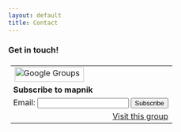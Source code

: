 ```yaml
---
layout: default
title: Contact
---
```



### Get in touch!


<table border=0 style="background-color: transparent; padding: 5px;" cellspacing=0>
  <tr><td>
  <img src="http://groups.google.com/intl/en/images/logos/groups_logo_sm.gif"
         height=30 width=140 alt="Google Groups">
  </td></tr>
  <tr><td style="padding-left: 5px"> <b>Subscribe to mapnik</b> </td></tr>
  <form action="http://groups.google.com/group/mapnik/boxsubscribe">
  <input type=hidden name="hl" value="en-GB">
  <tr><td style="padding-left: 5px;"> Email: <input type=text name=email>
  <input type=submit name="sub" value="Subscribe">
  </td></tr>
</form>
<tr><td align=right> <a href="http://groups.google.com/group/mapnik">Visit this group</a> </td></tr>
</table>
